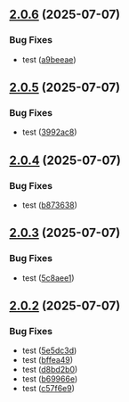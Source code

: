 ## [2.0.6](https://github.com/Reetwiz/FellowBlogs-CD/compare/v2.0.5...v2.0.6) (2025-07-07)


### Bug Fixes

*  test ([a9beeae](https://github.com/Reetwiz/FellowBlogs-CD/commit/a9beeaea7747b0feecf79fb29c09d01b8abde3f3))

## [2.0.5](https://github.com/Reetwiz/FellowBlogs-CD/compare/v2.0.4...v2.0.5) (2025-07-07)


### Bug Fixes

*  test ([3992ac8](https://github.com/Reetwiz/FellowBlogs-CD/commit/3992ac810e6e07d5df488e34dcb2db5839031558))

## [2.0.4](https://github.com/Reetwiz/FellowBlogs-CD/compare/v2.0.3...v2.0.4) (2025-07-07)


### Bug Fixes

*  test ([b873638](https://github.com/Reetwiz/FellowBlogs-CD/commit/b873638b81ca8eedd4a0318e7fb83d800f437b15))

## [2.0.3](https://github.com/Reetwiz/FellowBlogs-CD/compare/v2.0.2...v2.0.3) (2025-07-07)


### Bug Fixes

*  test ([5c8aee1](https://github.com/Reetwiz/FellowBlogs-CD/commit/5c8aee1cc5dd489228ae143343e66d9302490128))

## [2.0.2](https://github.com/Reetwiz/FellowBlogs-CD/compare/v2.0.1...v2.0.2) (2025-07-07)


### Bug Fixes

*  test ([5e5dc3d](https://github.com/Reetwiz/FellowBlogs-CD/commit/5e5dc3d0a48112642ac6f59f53ad71437e184f65))
*  test ([bffea49](https://github.com/Reetwiz/FellowBlogs-CD/commit/bffea49744bc7ae26f7dcf37371f0a9040bfd3d8))
*  test ([d8bd2b0](https://github.com/Reetwiz/FellowBlogs-CD/commit/d8bd2b05fe438750615ffe9087ba7559f436493f))
*  test ([b69966e](https://github.com/Reetwiz/FellowBlogs-CD/commit/b69966e5f3f518cf9c63cea0efff9572b8203d34))
*  test ([c57f6e9](https://github.com/Reetwiz/FellowBlogs-CD/commit/c57f6e90b56774751f46880bde848ae9c1e17c9b))

